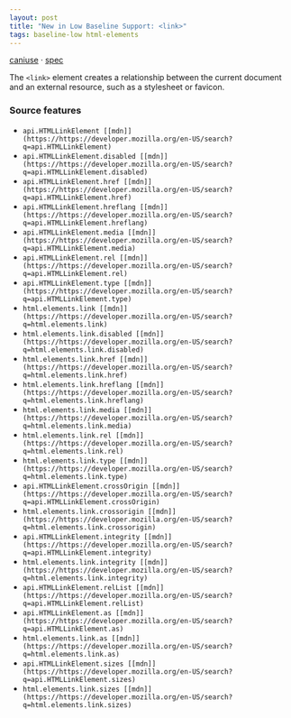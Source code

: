 ```yaml
---
layout: post
title: "New in Low Baseline Support: <link>"
tags: baseline-low html-elements
---
```


[caniuse](https://caniuse.com/?search=link) · [spec](https://html.spec.whatwg.org/multipage/semantics.html#the-link-element)

The `<link>` element creates a relationship between the current document and an external resource, such as a stylesheet or favicon.

### Source features

- ``api.HTMLLinkElement [[mdn]](https://https://developer.mozilla.org/en-US/search?q=api.HTMLLinkElement)``
- ``api.HTMLLinkElement.disabled [[mdn]](https://https://developer.mozilla.org/en-US/search?q=api.HTMLLinkElement.disabled)``
- ``api.HTMLLinkElement.href [[mdn]](https://https://developer.mozilla.org/en-US/search?q=api.HTMLLinkElement.href)``
- ``api.HTMLLinkElement.hreflang [[mdn]](https://https://developer.mozilla.org/en-US/search?q=api.HTMLLinkElement.hreflang)``
- ``api.HTMLLinkElement.media [[mdn]](https://https://developer.mozilla.org/en-US/search?q=api.HTMLLinkElement.media)``
- ``api.HTMLLinkElement.rel [[mdn]](https://https://developer.mozilla.org/en-US/search?q=api.HTMLLinkElement.rel)``
- ``api.HTMLLinkElement.type [[mdn]](https://https://developer.mozilla.org/en-US/search?q=api.HTMLLinkElement.type)``
- ``html.elements.link [[mdn]](https://https://developer.mozilla.org/en-US/search?q=html.elements.link)``
- ``html.elements.link.disabled [[mdn]](https://https://developer.mozilla.org/en-US/search?q=html.elements.link.disabled)``
- ``html.elements.link.href [[mdn]](https://https://developer.mozilla.org/en-US/search?q=html.elements.link.href)``
- ``html.elements.link.hreflang [[mdn]](https://https://developer.mozilla.org/en-US/search?q=html.elements.link.hreflang)``
- ``html.elements.link.media [[mdn]](https://https://developer.mozilla.org/en-US/search?q=html.elements.link.media)``
- ``html.elements.link.rel [[mdn]](https://https://developer.mozilla.org/en-US/search?q=html.elements.link.rel)``
- ``html.elements.link.type [[mdn]](https://https://developer.mozilla.org/en-US/search?q=html.elements.link.type)``
- ``api.HTMLLinkElement.crossOrigin [[mdn]](https://https://developer.mozilla.org/en-US/search?q=api.HTMLLinkElement.crossOrigin)``
- ``html.elements.link.crossorigin [[mdn]](https://https://developer.mozilla.org/en-US/search?q=html.elements.link.crossorigin)``
- ``api.HTMLLinkElement.integrity [[mdn]](https://https://developer.mozilla.org/en-US/search?q=api.HTMLLinkElement.integrity)``
- ``html.elements.link.integrity [[mdn]](https://https://developer.mozilla.org/en-US/search?q=html.elements.link.integrity)``
- ``api.HTMLLinkElement.relList [[mdn]](https://https://developer.mozilla.org/en-US/search?q=api.HTMLLinkElement.relList)``
- ``api.HTMLLinkElement.as [[mdn]](https://https://developer.mozilla.org/en-US/search?q=api.HTMLLinkElement.as)``
- ``html.elements.link.as [[mdn]](https://https://developer.mozilla.org/en-US/search?q=html.elements.link.as)``
- ``api.HTMLLinkElement.sizes [[mdn]](https://https://developer.mozilla.org/en-US/search?q=api.HTMLLinkElement.sizes)``
- ``html.elements.link.sizes [[mdn]](https://https://developer.mozilla.org/en-US/search?q=html.elements.link.sizes)``
